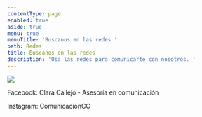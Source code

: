 ```yaml
---
contentType: page
enabled: true
aside: true
menu: true
menuTitle: 'Buscanos en las redes '
path: Redes
title: Buscanos en las redes
description: 'Usa las redes para comunicarte con nosotros. '
---
```

![](/assets/copia-de-cc-3-.png)

Facebook: Clara Callejo - Asesoría en comunicación 

Instagram: ComunicaciónCC
